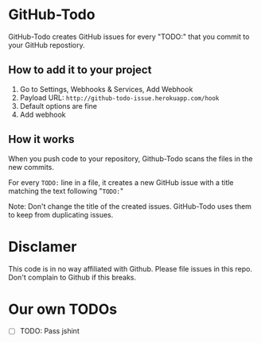 # GitHub-Todo

GitHub-Todo creates GitHub issues for every "TODO:" that you commit to your
GitHub repostiory.

## How to add it to your project

1. Go to Settings, Webhooks & Services, Add Webhook
2. Payload URL: `http://github-todo-issue.herokuapp.com/hook`
3. Default options are fine
4. Add webhook

## How it works

When you push code to your repository, Github-Todo scans the files in the new
commits.

For every `TODO:` line in a file, it creates a new GitHub issue with a title
matching the text following "`TODO:`"

Note: Don't change the title of the created issues. GitHub-Todo uses them to
keep from duplicating issues.

# Disclamer

This code is in no way affiliated with Github. Please file issues in this repo.
Don't complain to Github if this breaks.

# Our own TODOs

* [ ] TODO: Pass jshint
